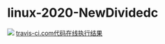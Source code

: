 # linux-2020-NewDividedc
![](https://www.travis-ci.org/NewDividedc/linux-2020-NewDividedc.svg?branch=chap0x04)
[travis-ci.com代码在线执行结果](https://www.travis-ci.org/github/NewDividedc/linux-2020-NewDividedc)
